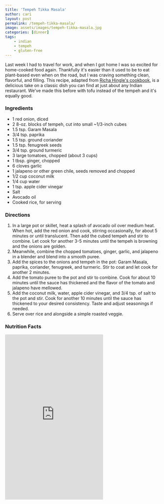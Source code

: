 ```yaml
---
title: 'Tempeh Tikka Masala'
author: cari
layout: post
permalink: /tempeh-tikka-masala/
image: assets/images/tempeh-tikka-masala.jpg
categories: [dinner]
tags:
    - indian
    - tempeh
    - gluten-free
---
```


Last week I had to travel for work, and when I got home I was so excited for home-cooked food again. Thankfully it's easier than it used to be to eat plant-based even when on the road, but I was craving something clean, flavorful, and filling. This recipe, adapted from [Richa Hingle's cookbook](https://www.veganricha.com/vegan-richas-indian-kitchen-cookbook/), is a delicious take on a classic dish you can find at just about any Indian restaurant. We've made this before with tofu instead of the tempeh and it's equally good.

<h3> Ingredients </h3>

- 1 red onion, diced
- 2 8-oz. blocks of tempeh, cut into small ~1/3-inch cubes
- 1.5 tsp. Garam Masala
- 3/4 tsp. paprika
- 1.5 tsp. ground coriander
- 1.5 tsp. fenugreek seeds
- 3/4 tsp. ground turmeric
- 3 large tomatoes, chopped (about 3 cups)
- 1 tbsp. ginger, chopped
- 6 cloves garlic
- 1 jalapeno or other green chile, seeds removed and chopped
- 1/2 cup coconut milk
- 1/4 cup water
- 1 tsp. apple cider vinegar
- Salt
- Avocado oil
- Cooked rice, for serving

<h3> Directions </h3>

1. In a large pot or skillet, heat a splash of avocado oil over medium heat. When hot, add the red onion and cook, stirring occasionally, for about 5 minutes or until translucent. Then add the cubed tempeh and stir to combine. Let cook for another 3-5 minutes until the tempeh is browning and the onions are golden.
2. Meanwhile, combine the chopped tomatoes, ginger, garlic, and jalapeno in a blender and blend into a smooth puree.
3. Add the spices to the onions and tempeh in the pot: Garam Masala, paprika, coriander, fenugreek, and turmeric. Stir to coat and let cook for another 2 minutes.
4. Add the tomato puree to the pot and stir to combine. Cook for about 10 minutes until the sauce has thickened and the flavor of the tomato and jalapeno have mellowed.
5. Add the coconut milk, water, apple cider vinegar, and 3/4 tsp. of salt to the pot and stir. Cook for another 10 minutes until the sauce has thickened to your desired consistency. Taste and adjust seasonings if needed.
6. Serve over rice and alongside a simple roasted veggie.

<h3> Nutrition Facts </h3>

<iframe title="CRONOMETER.com" width="320" height="540" src="https://cronometer.com/facts.html?food=33943768&measure=96515480&labelType=AMERICAN_2016" frameborder="0"></iframe>
